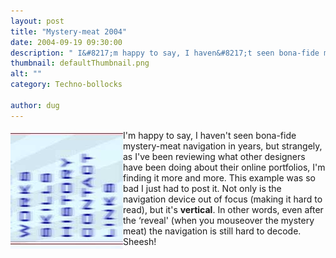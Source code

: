 ```yaml
---
layout: post
title: "Mystery-meat 2004"
date: 2004-09-19 09:30:00
description: " I&#8217;m happy to say, I haven&#8217;t seen bona-fide mystery-meat navigation in years, but strangely, as I&#8217;ve been reviewing what other designers have been doing about their online portfolios, I&#8217;m finding it more and more. This example was so bad&#8230;"
thumbnail: defaultThumbnail.png
alt: ""
category: Techno-bollocks

author: dug
---
```


<p><img src="/assets/i/mmn.jpg" alt="clear and helpful navigation" height="190" width="180" class="left" style="float:left" /> I'm happy to say, I haven't seen bona-fide mystery-meat navigation in years, but strangely, as I've been reviewing what other designers have been doing about their online portfolios, I'm finding it more and more. This example was so bad I just had to post it. Not only is the navigation device out of focus (making it hard to read), but it's <strong>vertical</strong>. In other words, even after the &#8216;reveal' (when you mouseover the mystery meat) the navigation is still hard to decode. Sheesh!</p>
